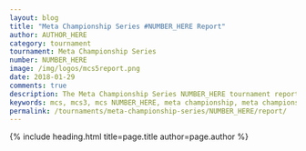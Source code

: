 ```yaml
---
layout: blog
title: "Meta Championship Series #NUMBER_HERE Report"
author: AUTHOR_HERE
category: tournament
tournament: Meta Championship Series
number: NUMBER_HERE
image: /img/logos/mcs5report.png
date: 2018-01-29
comments: true
description: The Meta Championship Series NUMBER_HERE tournament report. Check the prize winners and their decks here.
keywords: mcs, mcs3, mcs NUMBER_HERE, meta championship, meta championship series, meta championship NUMBER_HERE, meta championship series NUMBER_HERE, mcs decks, mcs3 decks
permalink: /tournaments/meta-championship-series/NUMBER_HERE/report/
---
```


{% include heading.html title=page.title author=page.author %}

<!--
PRESS CTRL + F
CLICK ARROW TO OPEN REPLACE TEXTBOX
ENTER "NUMBER_HERE" IN FIRST TEXTBOX
ENTER THE META CHAMPIONSHIP SERIES NUMBER IN SECOND TEXTBOX
CLICK "REPLACE ALL"

EDIT ARTICLE AUTHOR

UPDATE DATE

UPDATE THUMBNAIL

PASTE CONTENT FROM GOOGLE DRIVE UNDER {% include ... %}

REMOVE THIS GREEN TEXT

OPTIONALLY PIN THIS POST (featured: true)

DONE
-->